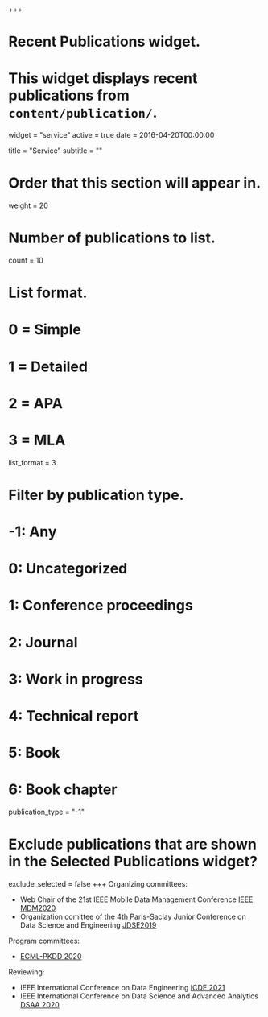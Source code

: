 +++
# Recent Publications widget.
# This widget displays recent publications from `content/publication/`.
widget = "service"
active = true
date = 2016-04-20T00:00:00

title = "Service"
subtitle = ""


# Order that this section will appear in.
weight = 20

# Number of publications to list.
count = 10

# List format.
#   0 = Simple
#   1 = Detailed
#   2 = APA
#   3 = MLA
list_format = 3

# Filter by publication type.
# -1: Any
#  0: Uncategorized
#  1: Conference proceedings
#  2: Journal
#  3: Work in progress
#  4: Technical report
#  5: Book
#  6: Book chapter
publication_type = "-1"

# Exclude publications that are shown in the Selected Publications widget?
exclude_selected = false
+++
Organizing committees:

- Web Chair of the 21st IEEE Mobile Data Management Conference [IEEE MDM2020](http://mdmconferences.org/mdm2020/)
- Organization comittee of the 4th Paris-Saclay Junior Conference on Data Science and Engineering [JDSE2019](https://jdse-paris.github.io/jDSE2019)

Program committees: 

- [ECML-PKDD 2020](https://ecmlpkdd2020.net/)

Reviewing:

- IEEE International Conference on Data Engineering [ICDE 2021](http://www.icde2021.gr/)
- IEEE International Conference on Data Science and Advanced Analytics [DSAA 2020](http://dsaa2020.dsaa.co/)
